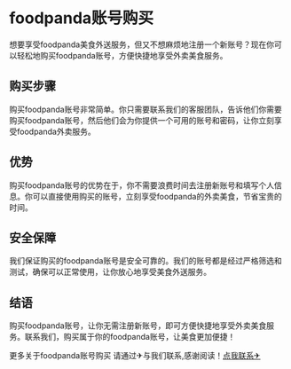 # foodpanda账号购买

想要享受foodpanda美食外送服务，但又不想麻烦地注册一个新账号？现在你可以轻松地购买foodpanda账号，方便快捷地享受外卖美食服务。

## 购买步骤

购买foodpanda账号非常简单。你只需要联系我们的客服团队，告诉他们你需要购买foodpanda账号，然后他们会为你提供一个可用的账号和密码，让你立刻享受foodpanda外卖服务。

## 优势

购买foodpanda账号的优势在于，你不需要浪费时间去注册新账号和填写个人信息。你可以直接使用购买的账号，立刻享受foodpanda的外卖美食，节省宝贵的时间。

## 安全保障

我们保证购买的foodpanda账号是安全可靠的。我们的账号都是经过严格筛选和测试，确保可以正常使用，让你放心地享受美食外送服务。

## 结语

购买foodpanda账号，让你无需注册新账号，即可方便快捷地享受外卖美食服务。联系我们，购买属于你的foodpanda账号，让美食更加便捷！

更多关于foodpanda账号购买 请通过✈与我们联系,感谢阅读！[点我联系✈](https://pc.G208.com)